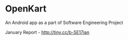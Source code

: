 # OpenKart
An Android app as a part of Software Engineering Project

January Report - http://tiny.cc/b-SE17jan

